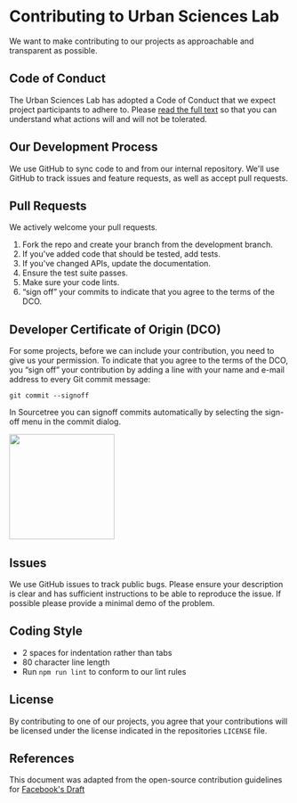 # Contributing to Urban Sciences Lab
We want to make contributing to our projects as approachable and transparent as
possible.

## Code of Conduct
The Urban Sciences Lab has adopted a Code of Conduct that we expect project
participants to adhere to. Please [read the full text](https://github.com/ursci/.github/blob/master/CODE_OF_CONDUCT.md)
so that you can understand what actions will and will not be tolerated.

## Our Development Process
We use GitHub to sync code to and from our internal repository. We'll use GitHub
to track issues and feature requests, as well as accept pull requests.

## Pull Requests
We actively welcome your pull requests.

1. Fork the repo and create your branch from the development branch.
2. If you've added code that should be tested, add tests.
3. If you've changed APIs, update the documentation.
4. Ensure the test suite passes.
5. Make sure your code lints.
6. “sign off” your commits to indicate that you agree to the terms of the DCO.

## Developer Certificate of Origin (DCO) 
For some projects, before we can include your contribution, you need to 
give us your permission. To indicate that you agree to the terms of the DCO, 
you “sign off” your contribution by adding a line with your name and e-mail 
address to every Git commit message:

```
git commit --signoff
```

In Sourcetree you can signoff commits automatically by selecting the sign-off menu
in the commit dialog.

<img width="189" src="https://user-images.githubusercontent.com/914122/74705003-b88a7180-5255-11ea-939a-d9b729947865.png">

## Issues
We use GitHub issues to track public bugs. Please ensure your description is
clear and has sufficient instructions to be able to reproduce the issue.
If possible please provide a minimal demo of the problem.

## Coding Style  
* 2 spaces for indentation rather than tabs
* 80 character line length
* Run `npm run lint` to conform to our lint rules

## License
By contributing to one of our projects, you agree that your contributions will be licensed
under the license indicated in the repositories `LICENSE` file.

## References
This document was adapted from the open-source contribution guidelines for 
[Facebook's Draft](https://github.com/facebook/draft-js/blob/5dd99d327066f5f0b30b95ab95770822cff1ac65/CONTRIBUTING.md)
